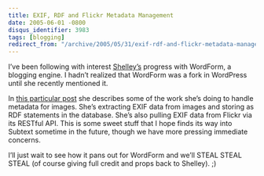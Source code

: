 ```yaml
---
title: EXIF, RDF and Flickr Metadata Management
date: 2005-06-01 -0800
disqus_identifier: 3983
tags: [blogging]
redirect_from: "/archive/2005/05/31/exif-rdf-and-flickr-metadata-management.aspx/"
---
```


I’ve been following with interest
[Shelley’s](http://weblog.burningbird.net/) progress with WordForm, a
blogging engine. I hadn’t realized that WordForm was a fork in WordPress
until she recently mentioned it.

In [this particular
post](http://weblog.burningbird.net/archives/2005/06/02/the-programming-balancing-act/)
she describes some of the work she’s doing to handle metadata for
images. She’s extracting EXIF data from images and storing as RDF
statements in the database. She’s also pulling EXIF data from Flickr via
its RESTful API. This is some sweet stuff that I hope finds its way into
Subtext sometime in the future, though we have more pressing immediate
concerns.

I’ll just wait to see how it pans out for WordForm and we’ll STEAL STEAL
STEAL (of course giving full credit and props back to Shelley). ;)

